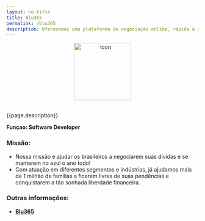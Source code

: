 ```yaml
---
layout: no-title
title: Blu365
permalink: /blu365
description: Oferecemos uma plataforma de negociação online, rápida e segura, para você negociar seu débito em menos de 5 minutos!
---
```


<div align="center">
  <img src="https://external-content.duckduckgo.com/iu/?u=https%3A%2F%2Fyt3.ggpht.com%2Fa%2FAATXAJx3EG0bbWg9OmI-qYFHeV0yOYH16a_AxFJIyw%3Ds900-c-k-c0xffffffff-no-rj-mo&f=1&nofb=1" alt="Icon" width="150" height="150">
</div>
<br/>

{{page.description}}

**Funçao: Software Developer**

### Missão:

- Nossa missão é ajudar os brasileiros a negociarem suas dívidas e se manterem no azul o ano todo!
- Com atuação em diferentes segmentos e indústrias, já ajudamos mais de 1 milhão de famílias a ficarem livres de suas pendências e conquistarem a tão sonhada liberdade financeira.

### Outras informações:

- **[Blu365](https://blu365.com.br)**
